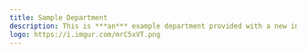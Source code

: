 ```yaml
---
title: Sample Department
description: This is ***an*** example department provided with a new installation of JKAN
logo: https://i.imgur.com/mrC5xVT.png
---
```


